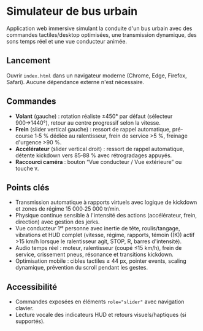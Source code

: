 # Simulateur de bus urbain

Application web immersive simulant la conduite d'un bus urbain avec des commandes tactiles/desktop optimisées, une transmission dynamique, des sons temps réel et une vue conducteur animée.

## Lancement

Ouvrir `index.html` dans un navigateur moderne (Chrome, Edge, Firefox, Safari). Aucune dépendance externe n'est nécessaire.

## Commandes

- **Volant** (gauche) : rotation réaliste ±450° par défaut (sélecteur 900→1440°), retour au centre progressif selon la vitesse.
- **Frein** (slider vertical gauche) : ressort de rappel automatique, pré-course 1‑5 % dédiée au ralentisseur, frein de service >5 %, freinage d'urgence >90 %.
- **Accélérateur** (slider vertical droit) : ressort de rappel automatique, détente kickdown vers 85‑88 % avec rétrogradages appuyés.
- **Raccourci caméra** : bouton “Vue conducteur / Vue extérieure” ou touche `V`.

## Points clés

- Transmission automatique à rapports virtuels avec logique de kickdown et zones de régime 15 000‑25 000 tr/min.
- Physique continue sensible à l'intensité des actions (accélérateur, frein, direction) avec gestion des jerks.
- Vue conducteur 1ʳᵉ personne avec inertie de tête, roulis/tangage, vibrations et HUD complet (vitesse, régime, rapports, témoin ((K)) actif >15 km/h lorsque le ralentisseur agit, STOP, R, barres d'intensité).
- Audio temps réel : moteur, ralentisseur (coupé ≤15 km/h), frein de service, crissement pneus, résonance et transitions kickdown.
- Optimisation mobile : cibles tactiles ≥ 44 px, pointer events, scaling dynamique, prévention du scroll pendant les gestes.

## Accessibilité

- Commandes exposées en éléments `role="slider"` avec navigation clavier.
- Lecture vocale des indicateurs HUD et retours visuels/haptiques (si supportés).
